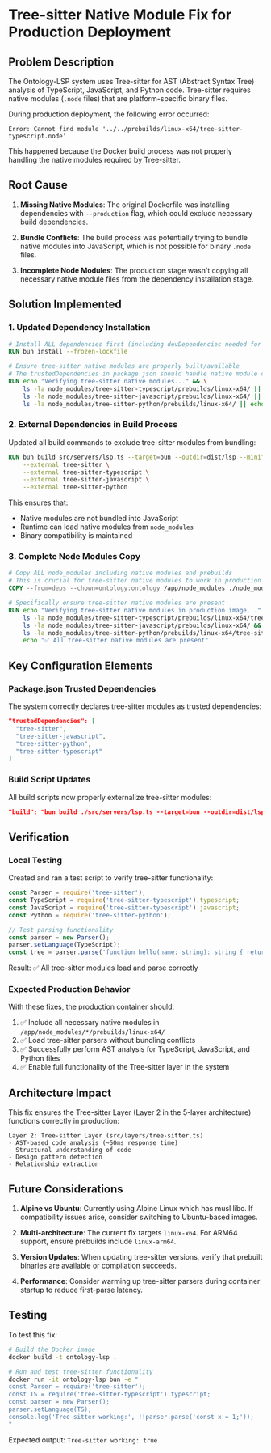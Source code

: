 # Tree-sitter Native Module Fix for Production Deployment

## Problem Description

The Ontology-LSP system uses Tree-sitter for AST (Abstract Syntax Tree) analysis of TypeScript, JavaScript, and Python code. Tree-sitter requires native modules (`.node` files) that are platform-specific binary files. 

During production deployment, the following error occurred:
```
Error: Cannot find module '../../prebuilds/linux-x64/tree-sitter-typescript.node'
```

This happened because the Docker build process was not properly handling the native modules required by Tree-sitter.

## Root Cause

1. **Missing Native Modules**: The original Dockerfile was installing dependencies with `--production` flag, which could exclude necessary build dependencies.

2. **Bundle Conflicts**: The build process was potentially trying to bundle native modules into JavaScript, which is not possible for binary `.node` files.

3. **Incomplete Node Modules**: The production stage wasn't copying all necessary native module files from the dependency installation stage.

## Solution Implemented

### 1. Updated Dependency Installation

```dockerfile
# Install ALL dependencies first (including devDependencies needed for native module compilation)
RUN bun install --frozen-lockfile

# Ensure tree-sitter native modules are properly built/available
# The trustedDependencies in package.json should handle native module compilation
RUN echo "Verifying tree-sitter native modules..." && \
    ls -la node_modules/tree-sitter-typescript/prebuilds/linux-x64/ || echo "No prebuilts found, will compile..." && \
    ls -la node_modules/tree-sitter-javascript/prebuilds/linux-x64/ || echo "No prebuilts found, will compile..." && \
    ls -la node_modules/tree-sitter-python/prebuilds/linux-x64/ || echo "No prebuilds found, will compile..."
```

### 2. External Dependencies in Build Process

Updated all build commands to exclude tree-sitter modules from bundling:

```dockerfile
RUN bun build src/servers/lsp.ts --target=bun --outdir=dist/lsp --minify --sourcemap \
    --external tree-sitter \
    --external tree-sitter-typescript \
    --external tree-sitter-javascript \
    --external tree-sitter-python
```

This ensures that:
- Native modules are not bundled into JavaScript
- Runtime can load native modules from `node_modules`
- Binary compatibility is maintained

### 3. Complete Node Modules Copy

```dockerfile
# Copy ALL node_modules including native modules and prebuilds
# This is crucial for tree-sitter native modules to work in production
COPY --from=deps --chown=ontology:ontology /app/node_modules ./node_modules

# Specifically ensure tree-sitter native modules are present
RUN echo "Verifying tree-sitter native modules in production image..." && \
    ls -la node_modules/tree-sitter-typescript/prebuilds/linux-x64/tree-sitter-typescript.node && \
    ls -la node_modules/tree-sitter-javascript/prebuilds/linux-x64/ && \
    ls -la node_modules/tree-sitter-python/prebuilds/linux-x64/tree-sitter-python.node && \
    echo "✅ All tree-sitter native modules are present"
```

## Key Configuration Elements

### Package.json Trusted Dependencies

The system correctly declares tree-sitter modules as trusted dependencies:

```json
"trustedDependencies": [
  "tree-sitter",
  "tree-sitter-javascript", 
  "tree-sitter-python",
  "tree-sitter-typescript"
]
```

### Build Script Updates

All build scripts now properly externalize tree-sitter modules:

```json
"build": "bun build ./src/servers/lsp.ts --target=bun --outdir=dist/lsp --format=esm --external tree-sitter-typescript --external tree-sitter-javascript --external tree-sitter-python"
```

## Verification

### Local Testing
Created and ran a test script to verify tree-sitter functionality:

```javascript
const Parser = require('tree-sitter');
const TypeScript = require('tree-sitter-typescript').typescript;
const JavaScript = require('tree-sitter-typescript').javascript;  
const Python = require('tree-sitter-python');

// Test parsing functionality
const parser = new Parser();
parser.setLanguage(TypeScript);
const tree = parser.parse('function hello(name: string): string { return `Hello, ${name}!`; }');
```

Result: ✅ All tree-sitter modules load and parse correctly

### Expected Production Behavior

With these fixes, the production container should:

1. ✅ Include all necessary native modules in `/app/node_modules/*/prebuilds/linux-x64/`
2. ✅ Load tree-sitter parsers without bundling conflicts  
3. ✅ Successfully perform AST analysis for TypeScript, JavaScript, and Python files
4. ✅ Enable full functionality of the Tree-sitter layer in the system

## Architecture Impact

This fix ensures the Tree-sitter Layer (Layer 2 in the 5-layer architecture) functions correctly in production:

```
Layer 2: Tree-sitter Layer (src/layers/tree-sitter.ts)
- AST-based code analysis (~50ms response time)
- Structural understanding of code
- Design pattern detection
- Relationship extraction
```

## Future Considerations

1. **Alpine vs Ubuntu**: Currently using Alpine Linux which has musl libc. If compatibility issues arise, consider switching to Ubuntu-based images.

2. **Multi-architecture**: The current fix targets `linux-x64`. For ARM64 support, ensure prebuilds include `linux-arm64`.

3. **Version Updates**: When updating tree-sitter versions, verify that prebuilt binaries are available or compilation succeeds.

4. **Performance**: Consider warming up tree-sitter parsers during container startup to reduce first-parse latency.

## Testing

To test this fix:

```bash
# Build the Docker image
docker build -t ontology-lsp .

# Run and test tree-sitter functionality
docker run -it ontology-lsp bun -e "
const Parser = require('tree-sitter');
const TS = require('tree-sitter-typescript').typescript;
const parser = new Parser();
parser.setLanguage(TS);
console.log('Tree-sitter working:', !!parser.parse('const x = 1;'));
"
```

Expected output: `Tree-sitter working: true`